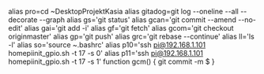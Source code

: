 alias pro=cd  ~DesktopProjektKasia
alias gitadog=git log --oneline --all --decorate --graph
alias gs='git status'
alias gcan='git commit --amend --no-edit'
alias gai='git add -i'
alias gf='git fetch'
alias gcom='git checkout originmaster'
alias gp='git push'
alias grc='git rebase --continue'
alias ll='ls -l'
alias so='source ~.bashrc'
alias p10='ssh pi@192.168.1.101 homepiinit_gpio.sh -t 17 -s 0'
alias p11='ssh pi@192.168.1.101 homepiinit_gpio.sh -t 17 -s 1'
function gcm() {
        git commit -m $
}
